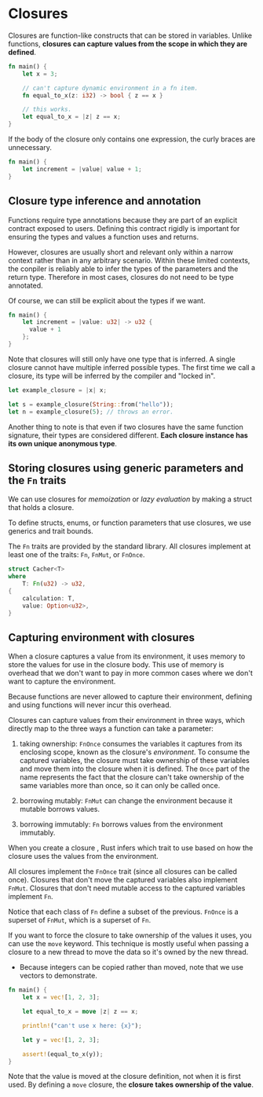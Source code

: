 # Closures

Closures are function-like constructs that can be stored in variables. Unlike functions, **closures can capture values from the scope in which they are defined**.

```rs
fn main() {
    let x = 3;

    // can't capture dynamic environment in a fn item.
    fn equal_to_x(z: i32) -> bool { z == x }

    // this works.
    let equal_to_x = |z| z == x;
}
```

If the body of the closure only contains one expression, the curly braces are unnecessary.

```rs
fn main() {
    let increment = |value| value + 1;
}
```

## Closure type inference and annotation

Functions require type annotations because they are part of an explicit contract exposed to users. Defining this contract rigidly is important for ensuring the types and values a function uses and returns.

However, closures are usually short and relevant only within a narrow context rather than in any arbitrary scenario. Within these limited contexts, the conpiler is reliably able to infer the types of the parameters and the return type. Therefore in most cases, closures do not need to be type annotated.

Of course, we can still be explicit about the types if we want.

```rs
fn main() {
    let increment = |value: u32| -> u32 {
      value + 1
    };
}
```

Note that closures will still only have one type that is inferred. A single closure cannot have multiple inferred possible types. The first time we call a closure, its type will be inferred by the compiler and "locked in".

```rs
let example_closure = |x| x;

let s = example_closure(String::from("hello"));
let n = example_closure(5); // throws an error.
```

Another thing to note is that even if two closures have the same function signature, their types are considered different. **Each closure instance has its own unique anonymous type**.

## Storing closures using generic parameters and the `Fn` traits

We can use closures for _memoization_ or _lazy evaluation_ by making a struct that holds a closure.

To define structs, enums, or function parameters that use closures, we use generics and trait bounds.

The `Fn` traits are provided by the standard library. All closures implement at least one of the traits: `Fn`, `FnMut`, or `FnOnce`.

```rs
struct Cacher<T>
where
    T: Fn(u32) -> u32,
{
    calculation: T,
    value: Option<u32>,
}
```

## Capturing environment with closures

When a closure captures a value from its environment, it uses memory to store the values for use in the closure body. This use of memory is overhead that we don't want to pay in more common cases where we don't want to capture the environment.

Because functions are never allowed to capture their environment, defining and using functions will never incur this overhead.

Closures can capture values from their environment in three ways, which directly map to the three ways a function can take a parameter:

1. taking ownership: `FnOnce` consumes the variables it captures from its enclosing scope, known as the closure's _environment_. To consume the captured variables, the closure must take ownership of these variables and move them into the closure when it is defined. The `Once` part of the name represents the fact that the closure can't take ownership of the same variables more than once, so it can only be called once.

2. borrowing mutably: `FnMut` can change the environment because it mutable borrows values.

3. borrowing immutably: `Fn` borrows values from the environment immutably.

When you create a closure , Rust infers which trait to use based on how the closure uses the values from the environment.

All closures implement the `FnOnce` trait (since all closures can be called once). Closures that don't move the captured variables also implement `FnMut`. Closures that don't need mutable access to the captured variables implement `Fn`.

Notice that each class of `Fn` define a subset of the previous. `FnOnce` is a superset of `FnMut`, which is a superset of `Fn`.

If you want to force the closure to take ownership of the values it uses, you can use the `move` keyword. This technique is mostly useful when passing a closure to a new thread to move the data so it's owned by the new thread.

- Because integers can be copied rather than moved, note that we use vectors to demonstrate.

```rs
fn main() {
    let x = vec![1, 2, 3];

    let equal_to_x = move |z| z == x;

    println!("can't use x here: {x}");

    let y = vec![1, 2, 3];

    assert!(equal_to_x(y));
}
```

Note that the value is moved at the closure definition, not when it is first used. By defining a `move` closure, the **closure takes ownership of the value**.
